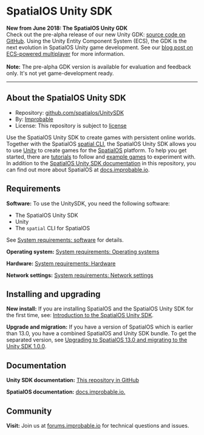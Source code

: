 
# SpatialOS Unity SDK

**New from June 2018: The SpatialOS Unity GDK**<br/>
Check out the pre-alpha release of our new Unity GDK: [source code on GitHub](http://github.com/spatialos/UnityGDK). Using the Unity Entity Component System (ECS), the GDK is the next evolution in SpatialOS Unity game development. See our [blog post on ECS-powered multiplayer](https://improbable.io/games/blog/unity-gdk-our-first-steps) for more information.<br/><br/>
**Note:** The pre-alpha GDK version is available for evaluation and feedback only. It's not yet game-development ready.

---
## About the SpatialOS Unity SDK

* Repository: [github.com/spatialos/UnitySDK](https://github.com/spatialos/UnitySDK)
* By: [Improbable](https://improbable.io/)
* License: This repository is subject to [license](LICENSE.md)

Use the SpatialOS Unity SDK to create games with persistent online worlds.
Together with the SpatialOS [spatial CLI](https://docs.improbable.io/reference/13.0/shared/spatial-cli-introduction), the SpatialOS Unity SDK
allows you to use [Unity](https://www.unity3d.com) to create games for the [SpatialOS](https://improbable.io/games) platform.
To help you get started, there are [tutorials](docs/tutorials/learning-resources.md) to follow and [example games](docs/repositories.md) to
experiment with.  In addition to the [SpatialOS Unity SDK documentation](docs/README.md) in this repository,  you can find out more about
SpatialOS at [docs.improbable.io](https://docs.improbable.io).




## Requirements
**Software:**
To use the UnitySDK, you need the following software:
* The SpatialOS Unity SDK
* Unity
* The `spatial` CLI for SpatialOS

See [System requirements: software](docs/get-started/requirements.md#software) for details.

**Operating system:** [System requirements: Operating systems](docs/get-started/requirements.md#system-requirements#software)

**Hardware:** [System requirements: Hardware](docs/get-started/requirements.md#hardware)

**Network settings:** [System requirements: Network settings](docs/get-started/requirements.md#network-settings)

## Installing and upgrading
**New install:** If you are installing SpatialOS and the SpatialOS Unity SDK for the first time, see:
[Introduction to the SpatialOS Unity SDK](docs/introduction.md).

**Upgrade and migration:** If you have a version of SpatialOS which is earlier than 13.0, you have a combined SpatialOS and Unity SDK bundle.
To get the separated version, see [Upgrading to SpatialOS 13.0 and migrating to the Unity SDK 1.0.0](docs/migration.md).

## Documentation
**Unity SDK documentation:** [This repository in GitHub](docs/README.md)

**SpatialOS documentation:** [docs.improbable.io.](https://docs.improbable.io.)

## Community
**Visit:** Join us at [forums.improbable.io](https://forums.improbable.io) for technical questions and issues.
